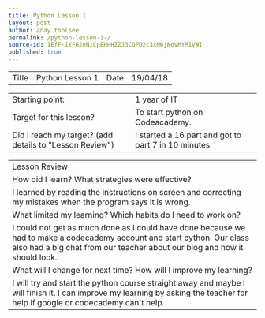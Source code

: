 ```yaml
---
title: Python Lesson 1 
layout: post
author: anay.toolsee
permalink: /python-lesson-1-/
source-id: 1EfF-1YF62eNiCpEHHHZZJ3CQPQ2c3xM6jNovMYM1VWI
published: true
---
```

<table>
  <tr>
    <td>Title</td>
    <td>Python Lesson 1 
</td>
    <td>Date</td>
    <td>19/04/18
</td>
  </tr>
</table>


<table>
  <tr>
    <td>Starting point:
</td>
    <td>1 year of IT
</td>
  </tr>
  <tr>
    <td>Target for this lesson?
</td>
    <td>To start python on Codeacademy.
</td>
  </tr>
  <tr>
    <td>Did I reach my target? 
(add details to "Lesson Review")
</td>
    <td>I started a 16 part and got to part 7 in 10 minutes.
</td>
  </tr>
</table>


<table>
  <tr>
    <td>Lesson Review
</td>
  </tr>
  <tr>
    <td>How did I learn? What strategies were effective? 
</td>
  </tr>
  <tr>
    <td>I learned by reading the instructions on screen and correcting my mistakes when the program says it is wrong.
</td>
  </tr>
  <tr>
    <td>What limited my learning? Which habits do I need to work on? 
</td>
  </tr>
  <tr>
    <td>I could not get as much done as I could have done because we had to make a codecademy account and start python. Our class also had a big chat from our teacher about our blog and how it should look.
</td>
  </tr>
  <tr>
    <td>What will I change for next time? How will I improve my learning?
</td>
  </tr>
  <tr>
    <td>I will try and start the python course straight away and maybe I will finish it. I can improve my learning by asking the teacher for help if google or codecademy can't help.</td>
  </tr>
</table>


